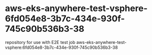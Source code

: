 # aws-eks-anywhere-test-vsphere-6fd054e8-3b7c-434e-930f-745c90b536b3-38
repository for use with E2E test job aws-eks-anywhere-test-vsphere:6fd054e8-3b7c-434e-930f-745c90b536b3-38
